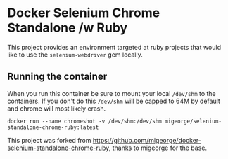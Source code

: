# Docker Selenium Chrome Standalone /w Ruby

This project provides an environment targeted at ruby projects that would like to
use the `selenium-webdriver` gem locally.

## Running the container

When you run this container be sure to mount your local `/dev/shm` to the containers.
If you don't do this `/dev/shm` will be capped to 64M by default and chrome will most
likely crash.

```
docker run --name chromeshot -v /dev/shm:/dev/shm migeorge/selenium-standalone-chrome-ruby:latest
```

This project was forked from https://github.com/migeorge/docker-selenium-standalone-chrome-ruby, thanks to migeorge for the base.
